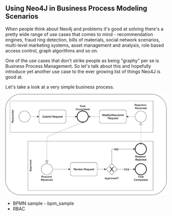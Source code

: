 ## Using Neo4J in Business Process Modeling Scenarios

When people think about Neo4j and problems it's good at solving there's a pretty wide range of use cases that comes to mind - recommendation engines, fraud ring detection, bills of materials, social network scenarios, multi-level marketing systems, asset management and analysis, role based access control, graph algorithms and so on.

One of the use cases that don't strike people as being "graphy" per se is Business Process Management. So let's talk about this and hopefully introduce yet another use case to the ever growing list of things Neo4J is good at.

Let's take a look at a very simple business process.

![alt text](https://github.com/rossgabay/neo_bpm_blog/blob/master/bpm_sample_resized.png)

+ BPMN sample - bpm_sample
+ RBAC
